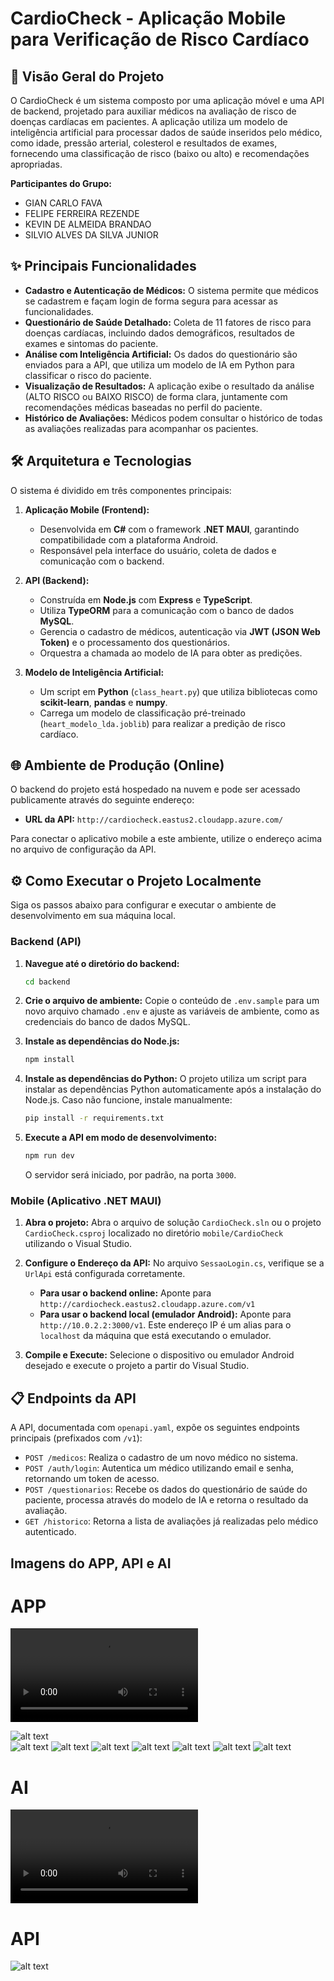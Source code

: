 # CardioCheck - Aplicação Mobile para Verificação de Risco Cardíaco

## 🚀 Visão Geral do Projeto

O CardioCheck é um sistema composto por uma aplicação móvel e uma API de backend, projetado para auxiliar médicos na avaliação de risco de doenças cardíacas em pacientes. A aplicação utiliza um modelo de inteligência artificial para processar dados de saúde inseridos pelo médico, como idade, pressão arterial, colesterol e resultados de exames, fornecendo uma classificação de risco (baixo ou alto) e recomendações apropriadas.

**Participantes do Grupo:**

  * GIAN CARLO FAVA
  * FELIPE FERREIRA REZENDE
  * KEVIN DE ALMEIDA BRANDAO
  * SILVIO ALVES DA SILVA JUNIOR

## ✨ Principais Funcionalidades

  * **Cadastro e Autenticação de Médicos:** O sistema permite que médicos se cadastrem e façam login de forma segura para acessar as funcionalidades.
  * **Questionário de Saúde Detalhado:** Coleta de 11 fatores de risco para doenças cardíacas, incluindo dados demográficos, resultados de exames e sintomas do paciente.
  * **Análise com Inteligência Artificial:** Os dados do questionário são enviados para a API, que utiliza um modelo de IA em Python para classificar o risco do paciente.
  * **Visualização de Resultados:** A aplicação exibe o resultado da análise (ALTO RISCO ou BAIXO RISCO) de forma clara, juntamente com recomendações médicas baseadas no perfil do paciente.
  * **Histórico de Avaliações:** Médicos podem consultar o histórico de todas as avaliações realizadas para acompanhar os pacientes.

## 🛠️ Arquitetura e Tecnologias

O sistema é dividido em três componentes principais:

1.  **Aplicação Mobile (Frontend):**

      * Desenvolvida em **C\#** com o framework **.NET MAUI**, garantindo compatibilidade com a plataforma Android.
      * Responsável pela interface do usuário, coleta de dados e comunicação com o backend.

2.  **API (Backend):**

      * Construída em **Node.js** com **Express** e **TypeScript**.
      * Utiliza **TypeORM** para a comunicação com o banco de dados **MySQL**.
      * Gerencia o cadastro de médicos, autenticação via **JWT (JSON Web Token)** e o processamento dos questionários.
      * Orquestra a chamada ao modelo de IA para obter as predições.

3.  **Modelo de Inteligência Artificial:**

      * Um script em **Python** (`class_heart.py`) que utiliza bibliotecas como **scikit-learn**, **pandas** e **numpy**.
      * Carrega um modelo de classificação pré-treinado (`heart_modelo_lda.joblib`) para realizar a predição de risco cardíaco.

## 🌐 Ambiente de Produção (Online)

O backend do projeto está hospedado na nuvem e pode ser acessado publicamente através do seguinte endereço:

  * **URL da API:** `http://cardiocheck.eastus2.cloudapp.azure.com/`

Para conectar o aplicativo mobile a este ambiente, utilize o endereço acima no arquivo de configuração da API.

## ⚙️ Como Executar o Projeto Localmente

Siga os passos abaixo para configurar e executar o ambiente de desenvolvimento em sua máquina local.

### **Backend (API)**

1.  **Navegue até o diretório do backend:**

    ```bash
    cd backend
    ```

2.  **Crie o arquivo de ambiente:**
    Copie o conteúdo de `.env.sample` para um novo arquivo chamado `.env` e ajuste as variáveis de ambiente, como as credenciais do banco de dados MySQL.

3.  **Instale as dependências do Node.js:**

    ```bash
    npm install
    ```

4.  **Instale as dependências do Python:**
    O projeto utiliza um script para instalar as dependências Python automaticamente após a instalação do Node.js. Caso não funcione, instale manualmente:

    ```bash
    pip install -r requirements.txt
    ```

5.  **Execute a API em modo de desenvolvimento:**

    ```bash
    npm run dev
    ```

    O servidor será iniciado, por padrão, na porta `3000`.

### **Mobile (Aplicativo .NET MAUI)**

1.  **Abra o projeto:**
    Abra o arquivo de solução `CardioCheck.sln` ou o projeto `CardioCheck.csproj` localizado no diretório `mobile/CardioCheck` utilizando o Visual Studio.

2.  **Configure o Endereço da API:**
    No arquivo `SessaoLogin.cs`, verifique se a `UrlApi` está configurada corretamente.

      * **Para usar o backend online:** Aponte para `http://cardiocheck.eastus2.cloudapp.azure.com/v1`
      * **Para usar o backend local (emulador Android):** Aponte para `http://10.0.2.2:3000/v1`. Este endereço IP é um alias para o `localhost` da máquina que está executando o emulador.

3.  **Compile e Execute:**
    Selecione o dispositivo ou emulador Android desejado e execute o projeto a partir do Visual Studio.

## 📋 Endpoints da API

A API, documentada com `openapi.yaml`, expõe os seguintes endpoints principais (prefixados com `/v1`):

  * `POST /medicos`: Realiza o cadastro de um novo médico no sistema.
  * `POST /auth/login`: Autentica um médico utilizando email e senha, retornando um token de acesso.
  * `POST /questionarios`: Recebe os dados do questionário de saúde do paciente, processa através do modelo de IA e retorna o resultado da avaliação.
  * `GET /historico`: Retorna a lista de avaliações já realizadas pelo médico autenticado.

## Imagens do APP, API e AI

# APP
<video controls src="docs/Imagens/APP Cardio.mp4" title="Title"></video>

![alt text](docs/Imagens/qemu-system-x86_64_nQeOUJGuQQ.png)   
![alt text](docs/Imagens/qemu-system-x86_64_hsUzrEe4xl.png)
![alt text](docs/Imagens/qemu-system-x86_64_5C27oxXB2k.png)
![alt text](docs/Imagens/qemu-system-x86_64_lMjj4R9V9G.png)
![alt text](docs/Imagens/qemu-system-x86_64_GrMMxskztD.png)
![alt text](docs/Imagens/qemu-system-x86_64_8l40OLBYZS.png)
![alt text](docs/Imagens/qemu-system-x86_64_awzGWE4Lfe.png)
![alt text](docs/Imagens/qemu-system-x86_64_94IZlXeUF3.png)

# AI
<video controls src="docs/Imagens/Processamento AI.mp4" title=""></video>

# API
![alt text](docs/Imagens/Code_zWGxsJF1V2.png)